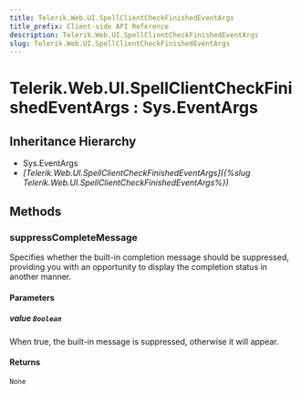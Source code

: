 ```yaml
---
title: Telerik.Web.UI.SpellClientCheckFinishedEventArgs
title_prefix: Client-side API Reference
description: Telerik.Web.UI.SpellClientCheckFinishedEventArgs
slug: Telerik.Web.UI.SpellClientCheckFinishedEventArgs
---
```


# Telerik.Web.UI.SpellClientCheckFinishedEventArgs : Sys.EventArgs

## Inheritance Hierarchy

* Sys.EventArgs
* *[Telerik.Web.UI.SpellClientCheckFinishedEventArgs]({%slug Telerik.Web.UI.SpellClientCheckFinishedEventArgs%})*



## Methods

### suppressCompleteMessage

Specifies whether the built-in completion message should be suppressed, providing you with an opportunity to display the completion status in another manner.

#### Parameters

##### value `Boolean`

When true, the built-in message is suppressed, otherwise it will appear.

#### Returns

`None`

